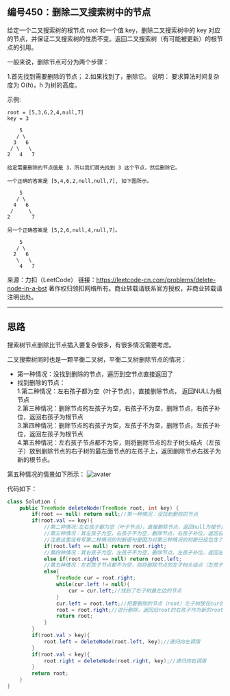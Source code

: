 ## 编号450：删除二叉搜索树中的节点 

给定一个二叉搜索树的根节点 root 和一个值 key，删除二叉搜索树中的 key 对应的节点，并保证二叉搜索树的性质不变。返回二叉搜索树（有可能被更新）的根节点的引用。

一般来说，删除节点可分为两个步骤：

1.首先找到需要删除的节点；
2.如果找到了，删除它。
说明： 要求算法时间复杂度为 O(h)，h 为树的高度。

示例:
```
root = [5,3,6,2,4,null,7]
key = 3

    5
   / \
  3   6
 / \   \
2   4   7

给定需要删除的节点值是 3，所以我们首先找到 3 这个节点，然后删除它。

一个正确的答案是 [5,4,6,2,null,null,7], 如下图所示。

    5
   / \
  4   6
 /     \
2       7

另一个正确答案是 [5,2,6,null,4,null,7]。

    5
   / \
  2   6
   \   \
    4   7
```
来源：力扣（LeetCode）
链接：https://leetcode-cn.com/problems/delete-node-in-a-bst
著作权归领扣网络所有。商业转载请联系官方授权，非商业转载请注明出处。

---

## 思路

搜索树节点删除比节点插入要复杂很多，有很多情况需要考虑。

二叉搜索树同时也是一颗平衡二叉树，平衡二叉树删除节点的情况：
* 第一种情况：没找到删除的节点，遍历到空节点直接返回了
* 找到删除的节点：
</br>1.第二种情况：左右孩子都为空（叶子节点），直接删除节点， 返回NULL为根节点
</br>2.第三种情况：删除节点的左孩子为空，右孩子不为空，删除节点，右孩子补位，返回右孩子为根节点
</br>3.第四种情况：删除节点的右孩子为空，左孩子不为空，删除节点，左孩子补位，返回左孩子为根节点
</br>4.第五种情况：左右孩子节点都不为空，则将删除节点的左子树头结点（左孩子）放到删除节点的右子树的最左面节点的左孩子上，返回删除节点右孩子为新的根节点。

第五种情况的情景如下所示：
![avater](https://camo.githubusercontent.com/4a6ff55863bf30ec834ec9fb9d7bde209f4ecc33b71869ba7d55de4cd14ab970/68747470733a2f2f747661312e73696e61696d672e636e2f6c617267652f30303865476d5a456c7931676e626a336b3539366d673330647130616967797a2e676966)


代码如下：
```java
class Solution {
    public TreeNode deleteNode(TreeNode root, int key) {
        if(root == null) return null;//第一种情况：没找到删除的节点
        if(root.val == key){
            //第二种情况:左右孩子都为空（叶子节点），直接删除节点，返回null为根节点
            //第三种情况：其左孩子为空，右孩子不为空，删除节点，右孩子补位，返回右孩子为新的根节点
            //注意这里没有写第二种情况的判断语句是因为对第三种情况的判断已经包含了第二种情况
            if(root.left == null) return root.right;
            //第四种情况：其右孩子为空，左孩子不为空，删除节点，左孩子补位，返回左孩子为新的根节点
            else if(root.right == null) return root.left;
            //第五种情况：左右孩子节点都不为空，则将删除节点的左子树头结点（左孩子）放到删除节点的右子树的最左面节点的左孩子上，返回删除节点右孩子为新的根节点。
            else{
                TreeNode cur = root.right;
                while(cur.left != null){
                    cur = cur.left;//找到了右子树最左边的节点
                }
                cur.left = root.left;//把要删除的节点（root）左子树放在cur的左孩子的位置
                root = root.right;//进行删除，返回旧root的右孩子作为新的root
                return root;
            }
        }
        if(root.val > key){
            root.left = deleteNode(root.left, key);//递归向左调用
        }
        if(root.val < key){
            root.right = deleteNode(root.right, key);//递归向右调用
        }
        return root;
    }
}
```